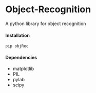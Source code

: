 # Object-Recognition
A python library for object recognition


#### Installation

```
pip objRec
```

#### Dependencies
* matplotlib
* PIL
* pylab
* scipy



